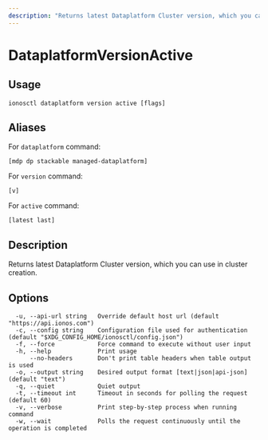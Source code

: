 ```yaml
---
description: "Returns latest Dataplatform Cluster version, which you can use in cluster creation."
---
```


# DataplatformVersionActive

## Usage

```text
ionosctl dataplatform version active [flags]
```

## Aliases

For `dataplatform` command:

```text
[mdp dp stackable managed-dataplatform]
```

For `version` command:

```text
[v]
```

For `active` command:

```text
[latest last]
```

## Description

Returns latest Dataplatform Cluster version, which you can use in cluster creation.

## Options

```text
  -u, --api-url string   Override default host url (default "https://api.ionos.com")
  -c, --config string    Configuration file used for authentication (default "$XDG_CONFIG_HOME/ionosctl/config.json")
  -f, --force            Force command to execute without user input
  -h, --help             Print usage
      --no-headers       Don't print table headers when table output is used
  -o, --output string    Desired output format [text|json|api-json] (default "text")
  -q, --quiet            Quiet output
  -t, --timeout int      Timeout in seconds for polling the request (default 60)
  -v, --verbose          Print step-by-step process when running command
  -w, --wait             Polls the request continuously until the operation is completed 
```

